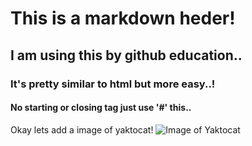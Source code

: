 # This is a markdown heder!
## I am using this by github education..
### It's pretty similar to html but more easy..!
#### No starting or closing tag just use '#' this..

Okay lets add a image of yaktocat!
![Image of Yaktocat](https://octodex.github.com/images/yaktocat.png)
